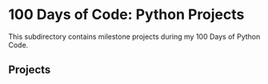 # 100 Days of Code: Python Projects
This subdirectory contains milestone projects during my 100 Days of Python Code.

## Projects
<!-- Link to individual Python projects below here. 👇️ 

- [Tip Calculator]()
- [Pizza Pricing Calculator]()
- [Janken (Rock, Paper, Scissors) Game]()
- [Password Generator]()
-->
